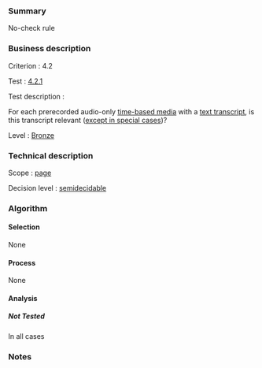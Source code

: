 ### Summary

No-check rule

### Business description

Criterion : 4.2

Test : [4.2.1](http://www.accessiweb.org/index.php/accessiweb-22-english-version.html#test-4-2-1)

Test description :

For each prerecorded audio-only [time-based
media](http://www.braillenet.org/accessibilite/referentiel-aw21-en/glossaire.php#mMediaTemp)
with a [text
transcript](http://www.braillenet.org/accessibilite/referentiel-aw21-en/glossaire.php#mTranscriptTextuel),
is this transcript relevant ([except in special
cases](http://www.braillenet.org/accessibilite/referentiel-aw21-en/glossaire.php#cpCrit4- "Special cases for criterion 4.2"))?

Level : [Bronze](/en/category/rules-design/accessiweb-11/level/bronze)

### Technical description

Scope : [page](/en/category/rules-design/accessiweb-11/scope/page)

Decision level :
[semidecidable](/en/category/rules-design/accessiweb-11/decision-level/semidecidable)

### Algorithm

#### Selection

None

#### Process

None

#### Analysis

##### Not Tested

In all cases

### Notes


